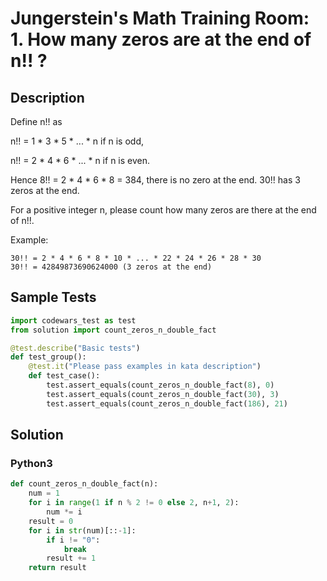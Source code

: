 # Jungerstein's Math Training Room: 1. How many zeros are at the end of n!! ?


## Description
Define n!! as

n!! = 1 * 3 * 5 * ... * n if n is odd, 

n!! = 2 * 4 * 6 * ... * n if n is even. 

Hence 8!! = 2 * 4 * 6 * 8 = 384, there is no zero at the end. 30!! has 3 zeros at the end. 

For a positive integer n, please count how many zeros are there at the end of n!!. 

Example: 

```
30!! = 2 * 4 * 6 * 8 * 10 * ... * 22 * 24 * 26 * 28 * 30
30!! = 42849873690624000 (3 zeros at the end)
```


## Sample Tests
```python
import codewars_test as test
from solution import count_zeros_n_double_fact

@test.describe("Basic tests")
def test_group():
    @test.it("Please pass examples in kata description")
    def test_case():
        test.assert_equals(count_zeros_n_double_fact(8), 0)
        test.assert_equals(count_zeros_n_double_fact(30), 3)
        test.assert_equals(count_zeros_n_double_fact(186), 21)
```


## Solution
### Python3
```python
def count_zeros_n_double_fact(n): 
    num = 1
    for i in range(1 if n % 2 != 0 else 2, n+1, 2):
        num *= i
    result = 0
    for i in str(num)[::-1]:
        if i != "0":
            break
        result += 1
    return result
```
